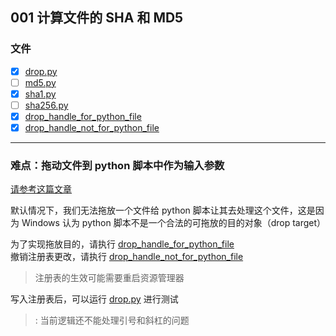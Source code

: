 ## 001 计算文件的 SHA 和 MD5


### 文件

- [x] [drop.py](drop.py)
- [ ] [md5.py](md5.py)
- [x] [sha1.py](sha1.py)
- [ ] [sha256.py](sha256.py)
- [x] [drop_handle_for_python_file](drop_handle_for_python_file.reg "为Python文件注册DropHandle")
- [x] [drop_handle_not_for_python_file](drop_handle_not_for_python_file.reg "为Python文件注册DropHandle（恢复）")

---

### 难点：拖动文件到 python 脚本中作为输入参数

[请参考这篇文章](http://blog.csdn.net/eijnew/article/details/6695271/)

默认情况下，我们无法拖放一个文件给 python 脚本让其去处理这个文件，这是因为 Windows 认为 python 脚本不是一个合法的可拖放的目的对象（drop target）

为了实现拖放目的，请执行 [drop_handle_for_python_file](drop_handle_for_python_file.reg "为Python文件注册DropHandle")  
撤销注册表更改，请执行 [drop_handle_not_for_python_file](drop_handle_not_for_python_file.reg "为Python文件注册DropHandle（恢复）")

> 注册表的生效可能需要重启资源管理器

写入注册表后，可以运行 [drop.py](drop.py) 进行测试

> : 当前逻辑还不能处理引号和斜杠的问题





